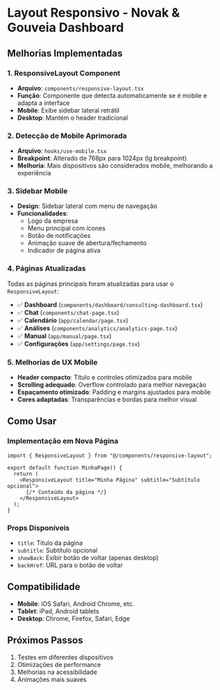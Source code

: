 # Layout Responsivo - Novak & Gouveia Dashboard

## Melhorias Implementadas

### 1. ResponsiveLayout Component

- **Arquivo**: `components/responsive-layout.tsx`
- **Função**: Componente que detecta automaticamente se é mobile e adapta a interface
- **Mobile**: Exibe sidebar lateral retrátil
- **Desktop**: Mantém o header tradicional

### 2. Detecção de Mobile Aprimorada

- **Arquivo**: `hooks/use-mobile.tsx`
- **Breakpoint**: Alterado de 768px para 1024px (lg breakpoint)
- **Melhoria**: Mais dispositivos são considerados mobile, melhorando a experiência

### 3. Sidebar Mobile

- **Design**: Sidebar lateral com menu de navegação
- **Funcionalidades**:
  - Logo da empresa
  - Menu principal com ícones
  - Botão de notificações
  - Animação suave de abertura/fechamento
  - Indicador de página ativa

### 4. Páginas Atualizadas

Todas as páginas principais foram atualizadas para usar o `ResponsiveLayout`:

- ✅ **Dashboard** (`components/dashboard/consulting-dashboard.tsx`)
- ✅ **Chat** (`components/chat-page.tsx`)
- ✅ **Calendário** (`app/calendar/page.tsx`)
- ✅ **Análises** (`components/analytics/analytics-page.tsx`)
- ✅ **Manual** (`app/manual/page.tsx`)
- ✅ **Configurações** (`app/settings/page.tsx`)

### 5. Melhorias de UX Mobile

- **Header compacto**: Título e controles otimizados para mobile
- **Scrolling adequado**: Overflow controlado para melhor navegação
- **Espaçamento otimizado**: Padding e margins ajustados para mobile
- **Cores adaptadas**: Transparências e bordas para melhor visual

## Como Usar

### Implementação em Nova Página

```tsx
import { ResponsiveLayout } from "@/components/responsive-layout";

export default function MinhaPage() {
  return (
    <ResponsiveLayout title="Minha Página" subtitle="Subtítulo opcional">
      {/* Conteúdo da página */}
    </ResponsiveLayout>
  );
}
```

### Props Disponíveis

- `title`: Título da página
- `subtitle`: Subtítulo opcional
- `showBack`: Exibir botão de voltar (apenas desktop)
- `backHref`: URL para o botão de voltar

## Compatibilidade

- **Mobile**: iOS Safari, Android Chrome, etc.
- **Tablet**: iPad, Android tablets
- **Desktop**: Chrome, Firefox, Safari, Edge

## Próximos Passos

1. Testes em diferentes dispositivos
2. Otimizações de performance
3. Melhorias na acessibilidade
4. Animações mais suaves
